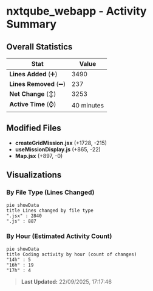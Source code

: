 # nxtqube_webapp - Activity Summary 

## Overall Statistics

| Stat                   | Value                                                             |
| ---------------------- | ----------------------------------------------------------------- |
| **Lines Added** (➕)   | 3490                                          |
| **Lines Removed** (➖) | 237                                        |
| **Net Change** (↕)    | 3253                |
| **Active Time** (⌚)   | 40 minutes |


## Modified Files
- **createGridMission.jsx** (+1728, -215)
- **useMissionDisplay.js** (+865, -22)
- **Map.jsx** (+897, -0)

## Visualizations

### By File Type (Lines Changed)

```mermaid
pie showData
title Lines changed by file type
".jsx" : 2840
".js" : 887
```

### By Hour (Estimated Activity Count)

```mermaid
pie showData
title Coding activity by hour (count of changes)
"14h" : 5
"16h" : 19
"17h" : 4
```


> **Last Updated:** 22/09/2025, 17:17:46